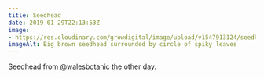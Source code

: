 ```yaml
---
title: Seedhead
date: 2019-01-29T22:13:53Z
image: 
- https://res.cloudinary.com/growdigital/image/upload/v1547913124/seedhead-6DBB7521.jpg
imageAlt: Big brown seedhead surrounded by circle of spiky leaves
---
```


Seedhead from [@walesbotanic](https://mobile.twitter.com/walesbotanic) the other day.
